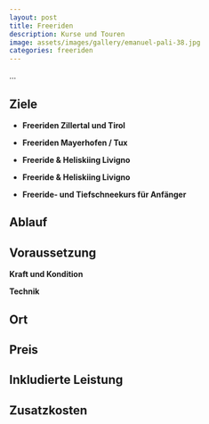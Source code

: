 ```yaml
---
layout: post
title: Freeriden
description: Kurse und Touren
image: assets/images/gallery/emanuel-pali-38.jpg
categories: freeriden
---
```


...

## Ziele
- **Freeriden Zillertal und Tirol** 

- **Freeriden Mayerhofen / Tux** 

- **Freeride & Heliskiing Livigno** 

- **Freeride & Heliskiing Livigno** 

- **Freeride- und Tiefschneekurs für Anfänger** 

## Ablauf

## Voraussetzung

**Kraft und Kondition**

**Technik**

## Ort

## Preis

## Inkludierte Leistung

## Zusatzkosten

